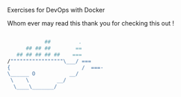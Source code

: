 Exercises for DevOps with Docker

Whom ever may read this thank you for checking this out !


```bash

            ##         .
      ## ## ##        ==
   ## ## ## ## ##    ===
/"""""""""""""""""\___/ ===
{                       /  ===-
\______ O           __/
 \    \         __/
  \____\_______/

```
